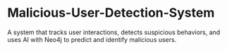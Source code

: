 # Malicious-User-Detection-System
A system that tracks user interactions, detects suspicious behaviors, and uses AI with Neo4j to predict and identify malicious users.

